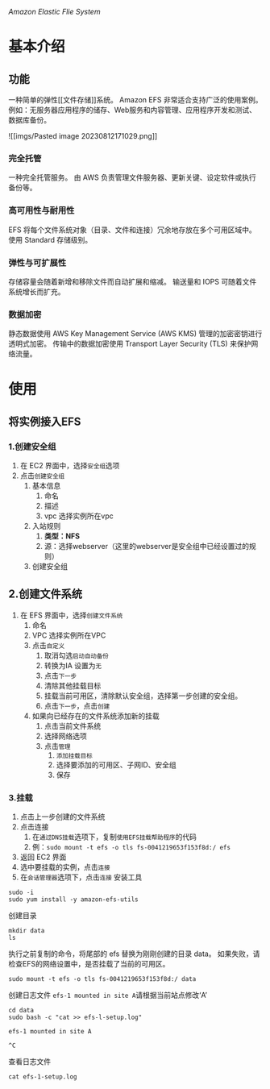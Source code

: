 *Amazon Elastic Flie System*
# 基本介绍
## 功能
一种简单的弹性[[文件存储]]系统。
Amazon EFS 非常适合支持广泛的使用案例。
例如：无服务器应用程序的储存、Web服务和内容管理、应用程序开发和测试、数据库备份。

![[imgs/Pasted image 20230812171029.png]]

### 完全托管
一种完全托管服务。
由 AWS 负责管理文件服务器、更新关键、设定软件或执行备份等。
### 高可用性与耐用性
EFS 将每个文件系统对象（目录、文件和连接）冗余地存放在多个可用区域中。
使用 Standard 存储级别。
### 弹性与可扩展性
存储容量会随着新增和移除文件而自动扩展和缩减。
输送量和 IOPS 可随着文件系统增长而扩充。
### 数据加密
静态数据使用 AWS Key Management Service (AWS KMS) 管理的加密密钥进行透明式加密。
传输中的数据加密使用 Transport Layer Security (TLS) 来保护网络流量。


# 使用
## 将实例接入EFS
### 1.创建安全组
1. 在 EC2 界面中，选择`安全组`选项
2. 点击`创建安全组`
	1. 基本信息
		1. 命名
		2. 描述
		3. vpc 选择实例所在vpc
	2. 入站规则
		1. **类型：NFS**
		2. 源：选择webserver（这里的webserver是安全组中已经设置过的规则）
	3. 创建安全组
## 2.创建文件系统
1. 在 EFS 界面中，选择`创建文件系统`
	1. 命名
	2. VPC 选择实例所在VPC
	3. 点击`自定义`
		1. 取消勾选`启动自动备份`
		2. 转换为IA 设置为`无`
		3. 点击`下一步`
		4. 清除其他挂载目标
		5. 挂载当前可用区，清除默认安全组，选择第一步创建的安全组。
		6. 点击`下一步`，点击`创建`
	4. 如果向已经存在的文件系统添加新的挂载
		1. 点击当前文件系统
		2. 选择网络选项
		3. 点击`管理`
			1. `添加挂载目标`
			2. 选择要添加的可用区、子网ID、安全组
			3. 保存
### 3.挂载
1. 点击上一步创建的文件系统
2. 点击连接
	1. 在`通过DNS挂载`选项下，复制`使用EFS挂载帮助程序`的代码
	2. 例：`sudo mount -t efs -o tls fs-0041219653f153f8d:/ efs`
3. 返回 EC2 界面
4. 选中要挂载的实例，点击`连接`
5. 在`会话管理器`选项下，点击`连接`
安装工具
```shell
sudo -i
sudo yum install -y amazon-efs-utils
```
创建目录
```shell
mkdir data
ls
```
执行之前复制的命令，将尾部的 efs 替换为刚刚创建的目录 data。
如果失败，请检查EFS的网络设置中，是否挂载了当前的可用区。
```shell
sudo mount -t efs -o tls fs-0041219653f153f8d:/ data
```
创建日志文件
`efs-1 mounted in site A`请根据当前站点修改‘A’
```shell
cd data
sudo bash -c "cat >> efs-l-setup.log"

efs-1 mounted in site A

^C
```
查看日志文件
```shell
cat efs-1-setup.log
```
